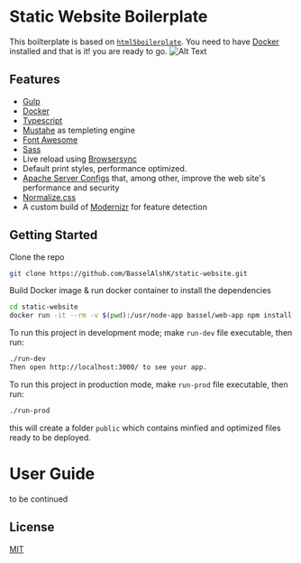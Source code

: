 # Static Website Boilerplate
This boilterplate is based on [`html5boilerplate`](https://html5boilerplate.com/). You need to have [Docker](https://www.docker.com/) installed and that is it! you are ready to go.
![Alt Text](https://media.giphy.com/media/Rbt3HJ6pSpyco/giphy.gif)
## Features
    
- [Gulp](https://gulpjs.com/)
- [Docker](https://www.docker.com/)
- [Typescript](https://www.typescriptlang.org/)
- [Mustahe](https://mustache.github.io/) as templeting engine
- [Font Awesome](https://fontawesome.com/)
- [Sass](https://sass-lang.com/)
- Live reload using [Browsersync](https://browsersync.io/)
- Default print styles, performance optimized.
- [Apache Server Configs](https://github.com/h5bp/server-configs-apache) that, among other, improve the web site's performance and security
- [Normalize.css](https://necolas.github.com/normalize.css/)
- A custom build of [Modernizr](https://modernizr.com/) for feature
    detection

## Getting Started

Clone the repo

```sh
git clone https://github.com/BasselAlshK/static-website.git
```
Build Docker image & run docker container to install the dependencies
```sh
cd static-website
docker run -it --rm -v $(pwd):/usr/node-app bassel/web-app npm install
```
To run this project in development mode; make `run-dev` file executable, then run:
```sh
./run-dev
Then open http://localhost:3000/ to see your app.
```

To run this project in production mode, make `run-prod` file executable, then run:
```sh
./run-prod
```
this will create a folder `public` which contains minfied and optimized files ready to be deployed. 
# User Guide
to be continued
## License
[MIT](LICENSE)
